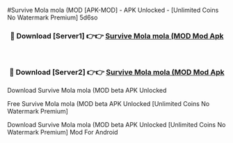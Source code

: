 #Survive Mola mola (MOD [APK-MOD] - APK Unlocked - [Unlimited Coins No Watermark Premium] 5d6so



<div align="center">

<h3>🔴 Download [Server1] 👉👉 <a href="https://momento.my/?title=Survive_Mola_mola_(MOD">Survive Mola mola (MOD Mod Apk</a></h3><br>

<h3>🔴 Download [Server2] 👉👉 <a href="https://momento.my/?title=Survive_Mola_mola_(MOD">Survive Mola mola (MOD Mod Apk</a></h3>
</div>



Download Survive Mola mola (MOD beta APK Unlocked

Free Survive Mola mola (MOD beta APK Unlocked [Unlimited Coins No Watermark Premium]

Download Survive Mola mola (MOD beta APK Unlocked [Unlimited Coins No Watermark Premium] Mod For Android
